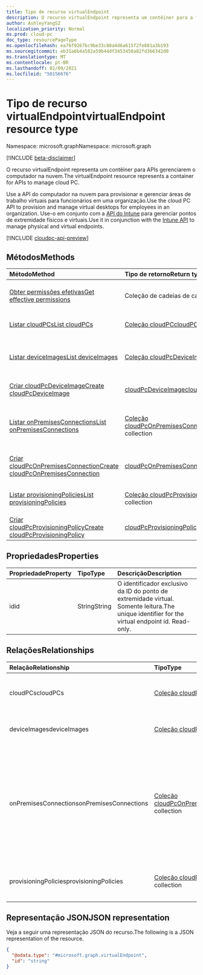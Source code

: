 ```yaml
---
title: Tipo de recurso virtualEndpoint
description: O recurso virtualEndpoint representa um contêiner para a funcionalidade de gerenciamento de computador na nuvem.
author: AshleyYangSZ
localization_priority: Normal
ms.prod: cloud-pc
doc_type: resourcePageType
ms.openlocfilehash: ea76f9267bc9be33c88a4d6a615f2fe881a3b193
ms.sourcegitcommit: eb31a6b4a582a59b44df3453450a82fd366342d0
ms.translationtype: MT
ms.contentlocale: pt-BR
ms.lasthandoff: 02/09/2021
ms.locfileid: "50156676"
---
```

# <a name="virtualendpoint-resource-type"></a><span data-ttu-id="de2f1-103">Tipo de recurso virtualEndpoint</span><span class="sxs-lookup"><span data-stu-id="de2f1-103">virtualEndpoint resource type</span></span>

<span data-ttu-id="de2f1-104">Namespace: microsoft.graph</span><span class="sxs-lookup"><span data-stu-id="de2f1-104">Namespace: microsoft.graph</span></span>

[!INCLUDE [beta-disclaimer](../../includes/beta-disclaimer.md)]

<span data-ttu-id="de2f1-105">O recurso virtualEndpoint representa um contêiner para APIs gerenciarem o computador na nuvem.</span><span class="sxs-lookup"><span data-stu-id="de2f1-105">The virtualEndpoint resource represents a container for APIs to manage cloud PC.</span></span>

<span data-ttu-id="de2f1-106">Use a API do computador na nuvem para provisionar e gerenciar áreas de trabalho virtuais para funcionários em uma organização.</span><span class="sxs-lookup"><span data-stu-id="de2f1-106">Use the cloud PC API to provision and manage virtual desktops for employees in an organization.</span></span> <span data-ttu-id="de2f1-107">Use-o em conjunto com a [API do Intune](../resources/intune-graph-overview.md) para gerenciar pontos de extremidade físicos e virtuais.</span><span class="sxs-lookup"><span data-stu-id="de2f1-107">Use it in conjunction with the [Intune API](../resources/intune-graph-overview.md) to manage physical and virtual endpoints.</span></span>

[!INCLUDE [cloudpc-api-preview](../../includes/cloudpc-api-preview.md)]
## <a name="methods"></a><span data-ttu-id="de2f1-108">Métodos</span><span class="sxs-lookup"><span data-stu-id="de2f1-108">Methods</span></span>

|<span data-ttu-id="de2f1-109">Método</span><span class="sxs-lookup"><span data-stu-id="de2f1-109">Method</span></span>|<span data-ttu-id="de2f1-110">Tipo de retorno</span><span class="sxs-lookup"><span data-stu-id="de2f1-110">Return type</span></span>|<span data-ttu-id="de2f1-111">Descrição</span><span class="sxs-lookup"><span data-stu-id="de2f1-111">Description</span></span>|
|:---|:---|:---|
|[<span data-ttu-id="de2f1-112">Obter permissões efetivas</span><span class="sxs-lookup"><span data-stu-id="de2f1-112">Get effective permissions</span></span>](../api/virtualendpoint-geteffectivepermissions.md)|<span data-ttu-id="de2f1-113">Coleção de cadeias de caracteres</span><span class="sxs-lookup"><span data-stu-id="de2f1-113">String collection</span></span>|<span data-ttu-id="de2f1-114">Exibir as permissões efetivas do usuário autenticado no momento.</span><span class="sxs-lookup"><span data-stu-id="de2f1-114">View the effective permissions of the currently authenticated user.</span></span>|
|[<span data-ttu-id="de2f1-115">Listar cloudPCs</span><span class="sxs-lookup"><span data-stu-id="de2f1-115">List cloudPCs</span></span>](../api/virtualendpoint-list-cloudpcs.md)|<span data-ttu-id="de2f1-116">[Coleção cloudPC](../resources/cloudpc.md)</span><span class="sxs-lookup"><span data-stu-id="de2f1-116">[cloudPC](../resources/cloudpc.md) collection</span></span>|<span data-ttu-id="de2f1-117">Listar propriedades e relações dos objetos [cloudPC.](../resources/cloudpc.md)</span><span class="sxs-lookup"><span data-stu-id="de2f1-117">List properties and relationships of the [cloudPC](../resources/cloudpc.md) objects.</span></span>|
|[<span data-ttu-id="de2f1-118">Listar deviceImages</span><span class="sxs-lookup"><span data-stu-id="de2f1-118">List deviceImages</span></span>](../api/virtualendpoint-list-deviceimages.md)|<span data-ttu-id="de2f1-119">[Coleção cloudPcDeviceImage](../resources/cloudpcdeviceimage.md)</span><span class="sxs-lookup"><span data-stu-id="de2f1-119">[cloudPcDeviceImage](../resources/cloudpcdeviceimage.md) collection</span></span>|<span data-ttu-id="de2f1-120">Listar as propriedades e os relacionamentos dos [objetos cloudPcDeviceImage.](../resources/cloudpcdeviceimage.md)</span><span class="sxs-lookup"><span data-stu-id="de2f1-120">List the properties and relationships of [cloudPcDeviceImage](../resources/cloudpcdeviceimage.md) objects.</span></span>|
|[<span data-ttu-id="de2f1-121">Criar cloudPcDeviceImage</span><span class="sxs-lookup"><span data-stu-id="de2f1-121">Create cloudPcDeviceImage</span></span>](../api/virtualendpoint-post-deviceimages.md)|[<span data-ttu-id="de2f1-122">cloudPcDeviceImage</span><span class="sxs-lookup"><span data-stu-id="de2f1-122">cloudPcDeviceImage</span></span>](../resources/cloudpcdeviceimage.md)|<span data-ttu-id="de2f1-123">Crie um novo [objeto cloudPcDeviceImage.](../resources/cloudpcdeviceimage.md)</span><span class="sxs-lookup"><span data-stu-id="de2f1-123">Create a new [cloudPcDeviceImage](../resources/cloudpcdeviceimage.md) object.</span></span>|
|[<span data-ttu-id="de2f1-124">Listar onPremisesConnections</span><span class="sxs-lookup"><span data-stu-id="de2f1-124">List onPremisesConnections</span></span>](../api/virtualendpoint-list-onpremisesconnections.md)|<span data-ttu-id="de2f1-125">[Coleção cloudPcOnPremisesConnection](../resources/cloudpconpremisesconnection.md)</span><span class="sxs-lookup"><span data-stu-id="de2f1-125">[cloudPcOnPremisesConnection](../resources/cloudpconpremisesconnection.md) collection</span></span>|<span data-ttu-id="de2f1-126">Listar propriedades e relações dos objetos [cloudPcOnPremisesConnection.](../resources/cloudpconpremisesconnection.md)</span><span class="sxs-lookup"><span data-stu-id="de2f1-126">List properties and relationships of the [cloudPcOnPremisesConnection](../resources/cloudpconpremisesconnection.md) objects.</span></span>|
|[<span data-ttu-id="de2f1-127">Criar cloudPcOnPremisesConnection</span><span class="sxs-lookup"><span data-stu-id="de2f1-127">Create cloudPcOnPremisesConnection</span></span>](../api/virtualendpoint-post-onpremisesconnections.md)|[<span data-ttu-id="de2f1-128">cloudPcOnPremisesConnection</span><span class="sxs-lookup"><span data-stu-id="de2f1-128">cloudPcOnPremisesConnection</span></span>](../resources/cloudpconpremisesconnection.md)|<span data-ttu-id="de2f1-129">Crie um novo [objeto cloudPcOnPremisesConnection.](../resources/cloudpconpremisesconnection.md)</span><span class="sxs-lookup"><span data-stu-id="de2f1-129">Create a new [cloudPcOnPremisesConnection](../resources/cloudpconpremisesconnection.md) object.</span></span>|
|[<span data-ttu-id="de2f1-130">Listar provisioningPolicies</span><span class="sxs-lookup"><span data-stu-id="de2f1-130">List provisioningPolicies</span></span>](../api/virtualendpoint-list-provisioningpolicies.md)|<span data-ttu-id="de2f1-131">[Coleção cloudPcProvisioningPolicy](../resources/cloudpcprovisioningpolicy.md)</span><span class="sxs-lookup"><span data-stu-id="de2f1-131">[cloudPcProvisioningPolicy](../resources/cloudpcprovisioningpolicy.md) collection</span></span>|<span data-ttu-id="de2f1-132">Listar propriedades e relações dos objetos [cloudPcProvisioningPolicy.](../resources/cloudpcprovisioningpolicy.md)</span><span class="sxs-lookup"><span data-stu-id="de2f1-132">List properties and relationships of the [cloudPcProvisioningPolicy](../resources/cloudpcprovisioningpolicy.md) objects.</span></span>|
|[<span data-ttu-id="de2f1-133">Criar cloudPcProvisioningPolicy</span><span class="sxs-lookup"><span data-stu-id="de2f1-133">Create cloudPcProvisioningPolicy</span></span>](../api/virtualendpoint-post-provisioningpolicies.md)|[<span data-ttu-id="de2f1-134">cloudPcProvisioningPolicy</span><span class="sxs-lookup"><span data-stu-id="de2f1-134">cloudPcProvisioningPolicy</span></span>](../resources/cloudpcprovisioningpolicy.md)|<span data-ttu-id="de2f1-135">Criar um novo [objeto cloudPcProvisioningPolicy.](../resources/cloudpcprovisioningpolicy.md)</span><span class="sxs-lookup"><span data-stu-id="de2f1-135">Create a new [cloudPcProvisioningPolicy](../resources/cloudpcprovisioningpolicy.md) object.</span></span>|

## <a name="properties"></a><span data-ttu-id="de2f1-136">Propriedades</span><span class="sxs-lookup"><span data-stu-id="de2f1-136">Properties</span></span>

|<span data-ttu-id="de2f1-137">Propriedade</span><span class="sxs-lookup"><span data-stu-id="de2f1-137">Property</span></span>|<span data-ttu-id="de2f1-138">Tipo</span><span class="sxs-lookup"><span data-stu-id="de2f1-138">Type</span></span>|<span data-ttu-id="de2f1-139">Descrição</span><span class="sxs-lookup"><span data-stu-id="de2f1-139">Description</span></span>|
|:---|:---|:---|
|<span data-ttu-id="de2f1-140">id</span><span class="sxs-lookup"><span data-stu-id="de2f1-140">id</span></span>|<span data-ttu-id="de2f1-141">String</span><span class="sxs-lookup"><span data-stu-id="de2f1-141">String</span></span>|<span data-ttu-id="de2f1-142">O identificador exclusivo da ID do ponto de extremidade virtual. Somente leitura.</span><span class="sxs-lookup"><span data-stu-id="de2f1-142">The unique identifier for the virtual endpoint id. Read-only.</span></span>|

## <a name="relationships"></a><span data-ttu-id="de2f1-143">Relações</span><span class="sxs-lookup"><span data-stu-id="de2f1-143">Relationships</span></span>

|<span data-ttu-id="de2f1-144">Relação</span><span class="sxs-lookup"><span data-stu-id="de2f1-144">Relationship</span></span>|<span data-ttu-id="de2f1-145">Tipo</span><span class="sxs-lookup"><span data-stu-id="de2f1-145">Type</span></span>|<span data-ttu-id="de2f1-146">Descrição</span><span class="sxs-lookup"><span data-stu-id="de2f1-146">Description</span></span>|
|:---|:---|:---|
|<span data-ttu-id="de2f1-147">cloudPCs</span><span class="sxs-lookup"><span data-stu-id="de2f1-147">cloudPCs</span></span>|<span data-ttu-id="de2f1-148">[Coleção cloudPC](../resources/cloudpc.md)</span><span class="sxs-lookup"><span data-stu-id="de2f1-148">[cloudPC](../resources/cloudpc.md) collection</span></span>|<span data-ttu-id="de2f1-149">Áreas de trabalho virtuais gerenciadas na nuvem.</span><span class="sxs-lookup"><span data-stu-id="de2f1-149">Cloud managed virtual desktops.</span></span>|
|<span data-ttu-id="de2f1-150">deviceImages</span><span class="sxs-lookup"><span data-stu-id="de2f1-150">deviceImages</span></span>|<span data-ttu-id="de2f1-151">[Coleção cloudPcDeviceImage](../resources/cloudpcdeviceimage.md)</span><span class="sxs-lookup"><span data-stu-id="de2f1-151">[cloudPcDeviceImage](../resources/cloudpcdeviceimage.md) collection</span></span>|<span data-ttu-id="de2f1-152">O recurso de imagem no computador na nuvem.</span><span class="sxs-lookup"><span data-stu-id="de2f1-152">The image resource on cloud PC.</span></span>|
|<span data-ttu-id="de2f1-153">onPremisesConnections</span><span class="sxs-lookup"><span data-stu-id="de2f1-153">onPremisesConnections</span></span>|<span data-ttu-id="de2f1-154">[Coleção cloudPcOnPremisesConnection](../resources/cloudpconpremisesconnection.md)</span><span class="sxs-lookup"><span data-stu-id="de2f1-154">[cloudPcOnPremisesConnection](../resources/cloudpconpremisesconnection.md) collection</span></span>|<span data-ttu-id="de2f1-155">Uma coleção definida de informações de recursos do Azure que pode ser usada para estabelecer conectividade de rede local para PCs na nuvem.</span><span class="sxs-lookup"><span data-stu-id="de2f1-155">A defined collection of Azure resource information that can be used to establish on-premises network connectivity for cloud PCs.</span></span>|
|<span data-ttu-id="de2f1-156">provisioningPolicies</span><span class="sxs-lookup"><span data-stu-id="de2f1-156">provisioningPolicies</span></span>|<span data-ttu-id="de2f1-157">[Coleção cloudPcProvisioningPolicy](../resources/cloudpcprovisioningpolicy.md)</span><span class="sxs-lookup"><span data-stu-id="de2f1-157">[cloudPcProvisioningPolicy](../resources/cloudpcprovisioningpolicy.md) collection</span></span>|<span data-ttu-id="de2f1-158">política de provisionamento de computador na nuvem.</span><span class="sxs-lookup"><span data-stu-id="de2f1-158">cloud PC provisioning policy.</span></span>|

## <a name="json-representation"></a><span data-ttu-id="de2f1-159">Representação JSON</span><span class="sxs-lookup"><span data-stu-id="de2f1-159">JSON representation</span></span>

<span data-ttu-id="de2f1-160">Veja a seguir uma representação JSON do recurso.</span><span class="sxs-lookup"><span data-stu-id="de2f1-160">The following is a JSON representation of the resource.</span></span>
<!-- {
  "blockType": "resource",
  "keyProperty": "id",
  "@odata.type": "microsoft.graph.virtualEndpoint",
  "openType": false
}
-->

``` json
{
  "@odata.type": "#microsoft.graph.virtualEndpoint",
  "id": "string"
}
```
